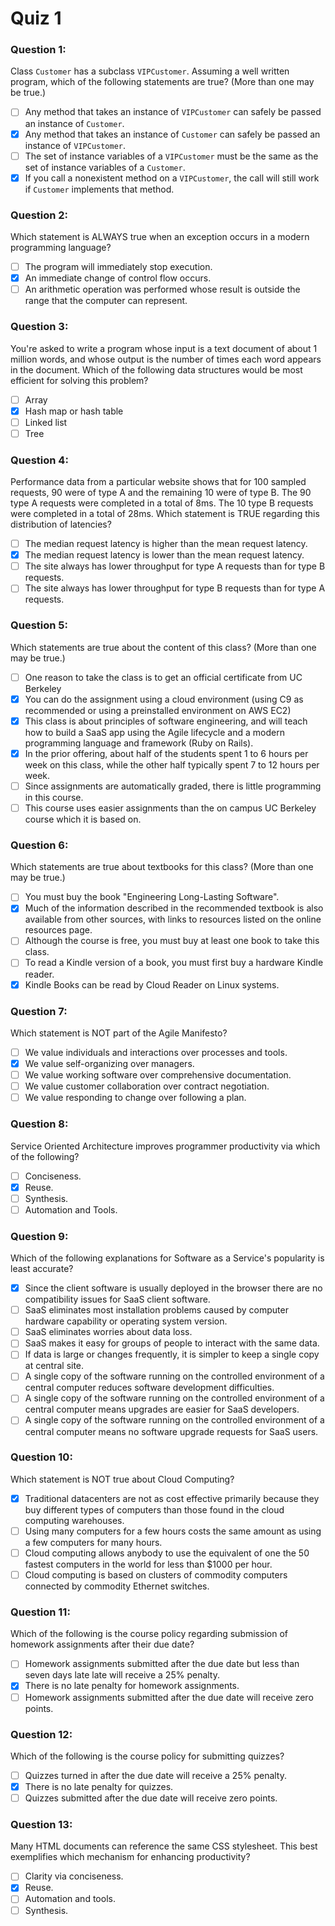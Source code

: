 # Quiz 1

### Question 1: 
Class `Customer` has a subclass `VIPCustomer`. Assuming a well written program, which of the following statements are true? (More than one may be true.)

- [ ] Any method that takes an instance of `VIPCustomer` can safely be passed an instance of `Customer`.
- [x] Any method that takes an instance of `Customer` can safely be passed an instance of `VIPCustomer`.
- [ ] The set of instance variables of a `VIPCustomer` must be the same as the set of instance variables of a `Customer`.
- [x] If you call a nonexistent method on a `VIPCustomer`, the call will still work if `Customer` implements that method.

### Question 2:
Which statement is ALWAYS true when an exception occurs in a modern programming language?

- [ ] The program will immediately stop execution.
- [x] An immediate change of control flow occurs.
- [ ] An arithmetic operation was performed whose result is outside the range that the computer can represent.

### Question 3:
You're asked to write a program whose input is a text document of about 1 million words, and whose output is the number of times each word appears in the document. Which of the following data structures would be most efficient for solving this problem?

- [ ] Array
- [x] Hash map or hash table
- [ ] Linked list
- [ ] Tree

### Question 4:
Performance data from a particular website shows that for 100 sampled requests, 90 were of type A and the remaining 10 were of type B. The 90 type A requests were completed in a total of 8ms. The 10 type B requests were completed in a total of 28ms. Which statement is TRUE regarding this distribution of latencies?

- [ ] The median request latency is higher than the mean request latency.
- [x] The median request latency is lower than the mean request latency.
- [ ] The site always has lower throughput for type A requests than for type B requests.
- [ ] The site always has lower throughput for type B requests than for type A requests.

### Question 5:
Which statements are true about the content of this class? (More than one may be true.)

- [ ] One reason to take the class is to get an official certificate from UC Berkeley
- [x] You can do the assignment using a cloud environment (using C9 as recommended or using a preinstalled environment on AWS EC2)
- [x] This class is about principles of software engineering, and will teach how to build a SaaS app using the Agile lifecycle and a modern programming language and framework (Ruby on Rails).
- [x] In the prior offering, about half of the students spent 1 to 6 hours per week on this class, while the other half typically spent 7 to 12 hours per week.
- [ ] Since assignments are automatically graded, there is little programming in this course.
- [ ] This course uses easier assignments than the on campus UC Berkeley course which it is based on.

### Question 6:
Which statements are true about textbooks for this class? (More than one may be true.)

- [ ] You must buy the book "Engineering Long-Lasting Software".
- [x] Much of the information described in the recommended textbook is also available from other sources, with links to resources listed on the online resources page.
- [ ] Although the course is free, you must buy at least one book to take this class.
- [ ] To read a Kindle version of a book, you must first buy a hardware Kindle reader.
- [x] Kindle Books can be read by Cloud Reader on Linux systems.

### Question 7:
Which statement is NOT part of the Agile Manifesto?

- [ ] We value individuals and interactions over processes and tools.
- [x] We value self-organizing over managers.
- [ ] We value working software over comprehensive documentation.
- [ ] We value customer collaboration over contract negotiation.
- [ ] We value responding to change over following a plan.

### Question 8:
Service Oriented Architecture improves programmer productivity via which of the following?

- [ ] Conciseness.
- [x] Reuse.
- [ ] Synthesis.
- [ ] Automation and Tools.

### Question 9:
Which of the following explanations for Software as a Service's popularity is least accurate?

- [x] Since the client software is usually deployed in the browser there are no compatibility issues for SaaS client software.
- [ ] SaaS eliminates most installation problems caused by computer hardware capability or operating system version.
- [ ] SaaS eliminates worries about data loss.
- [ ] SaaS makes it easy for groups of people to interact with the same data.
- [ ] If data is large or changes frequently, it is simpler to keep a single copy at central site.
- [ ] A single copy of the software running on the controlled environment of a central computer reduces software development difficulties.
- [ ] A single copy of the software running on the controlled environment of a central computer means upgrades are easier for SaaS developers.
- [ ] A single copy of the software running on the controlled environment of a central computer means no software upgrade requests for SaaS users.

### Question 10:
Which statement is NOT true about Cloud Computing?

- [x] Traditional datacenters are not as cost effective primarily because they buy different types of computers than those found in the cloud computing warehouses.
- [ ] Using many computers for a few hours costs the same amount as using a few computers for many hours.
- [ ] Cloud computing allows anybody to use the equivalent of one the 50 fastest computers in the world for less than $1000 per hour.
- [ ] Cloud computing is based on clusters of commodity computers connected by commodity Ethernet switches.

### Question 11:
Which of the following is the course policy regarding submission of homework assignments after their due date?

- [ ] Homework assignments submitted after the due date but less than seven days late late will receive a 25% penalty.
- [x] There is no late penalty for homework assignments.
- [ ] Homework assignments submitted after the due date will receive zero points.

### Question 12:
Which of the following is the course policy for submitting quizzes?

- [ ] Quizzes turned in after the due date will receive a 25% penalty.
- [x] There is no late penalty for quizzes.
- [ ] Quizzes submitted after the due date will receive zero points.

### Question 13:
Many HTML documents can reference the same CSS stylesheet. This best exemplifies which mechanism for enhancing productivity?

- [ ] Clarity via conciseness.
- [x] Reuse.
- [ ] Automation and tools.
- [ ] Synthesis.
